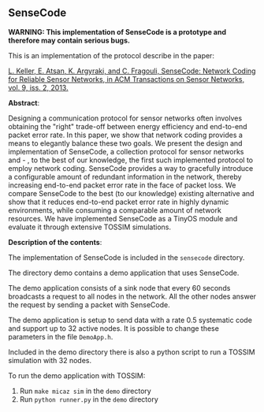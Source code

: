 SenseCode
-------------

**WARNING: This implementation of SenseCode is a prototype and therefore may 
contain serious bugs.**

This is an implementation of the protocol describe in the paper:

[L. Keller, E. Atsan, K. Argyraki, and C. Fragouli,
 SenseCode: Network Coding for Reliable Sensor Networks, 
 in ACM Transactions on Sensor Networks, vol. 9, iss. 2, 2013.](http://lorenzo.nodo.ch/media/files/papers/tosn2013-sensecode.pdf)

**Abstract**:

Designing a communication protocol for sensor networks often involves obtaining 
the "right" trade-off between energy efficiency and end-to-end packet error rate. 
In this paper, we show that network coding provides a means to elegantly balance 
these two goals. We present the design and implementation of SenseCode, a collection 
protocol for sensor networks and - , to the best of our knowledge, the first 
such implemented protocol to employ network coding. SenseCode provides a way to 
gracefully introduce a configurable amount of redundant information in the network, 
thereby increasing end-to-end packet error rate in the face of packet loss. We 
compare SenseCode to the best (to our knowledge) existing alternative and show that
it reduces end-to-end packet error rate in highly dynamic environments, while consuming 
a comparable amount of network resources. We have implemented SenseCode as 
a TinyOS module and evaluate it through extensive TOSSIM simulations. 

**Description of the contents**:

The implementation of SenseCode is included in the `sensecode` directory.

The directory demo contains a demo application that uses SenseCode.

The demo application consists of a sink node that every 60 seconds broadcasts a request to 
all nodes in the network. All the other nodes answer the request by sending a packet with SenseCode.

The demo application is setup to send data with a rate 0.5 systematic code and support 
up to 32 active nodes. It is possible to change these parameters in the file  `DemoApp.h`.

Included in the demo directory there is also a python script to run a TOSSIM simulation with 32 nodes.

To run the demo application with TOSSIM:

  1. Run `make micaz sim` in the `demo` directory
  2. Run `python runner.py` in the `demo` directory

